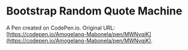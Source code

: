 # Bootstrap Random Quote Machine 

A Pen created on CodePen.io. Original URL: [https://codepen.io/Amogelang-Mabonela/pen/MWNvqjK](https://codepen.io/Amogelang-Mabonela/pen/MWNvqjK).

